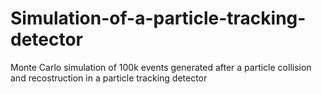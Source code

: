 # Simulation-of-a-particle-tracking-detector
Monte Carlo simulation of 100k events generated after a particle collision and recostruction in a particle tracking detector
